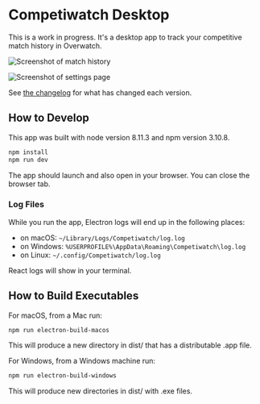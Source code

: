 # Competiwatch Desktop

This is a work in progress. It's a desktop app to track your competitive match history in Overwatch.

![Screenshot of match history](https://raw.githubusercontent.com/cheshire137/competiwatch-desktop/master/screenshot-2.png)

![Screenshot of settings page](https://raw.githubusercontent.com/cheshire137/competiwatch-desktop/master/screenshot-settings.png)

See [the changelog](./CHANGELOG.md) for what has changed each version.

## How to Develop

This app was built with node version 8.11.3 and npm version 3.10.8.

```bash
npm install
npm run dev
```

The app should launch and also open in your browser. You can close the
browser tab.

### Log Files

While you run the app, Electron logs will end up in the following places:

- on macOS: `~/Library/Logs/Competiwatch/log.log`
- on Windows: `%USERPROFILE%\AppData\Roaming\Competiwatch\log.log`
- on Linux: `~/.config/Competiwatch/log.log`

React logs will show in your terminal.

## How to Build Executables

For macOS, from a Mac run:

```bash
npm run electron-build-macos
```

This will produce a new directory in dist/ that has a distributable .app file.

For Windows, from a Windows machine run:

```bash
npm run electron-build-windows
```

This will produce new directories in dist/ with .exe files.
